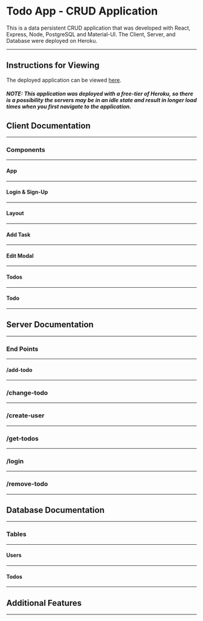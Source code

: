 # Todo App - CRUD Application

This is a data persistent CRUD application that was developed with React, Express, Node, PostgreSQL and Material-UI. The Client, Server, and Database were deployed on Heroku.

---

## Instructions for Viewing

The deployed application can be viewed [here](https://andrew-bradt-todo-frontend.herokuapp.com/).

#### **_NOTE: This application was deployed with a free-tier of Heroku, so there is a possibility the servers may be in an idle state and result in longer load times when you first navigate to the application._**

## Client Documentation

---

### Components

---

#### App

---

#### Login & Sign-Up

---

#### Layout

---

#### Add Task

---

#### Edit Modal

---

#### Todos

---

#### Todo

---

## Server Documentation

---

### End Points

---

#### /add-todo

---

### /change-todo

---

### /create-user

---

### /get-todos

---

### /login

---

### /remove-todo

---

## Database Documentation

---

### Tables

---

#### Users

---

#### Todos

---

## Additional Features

---
